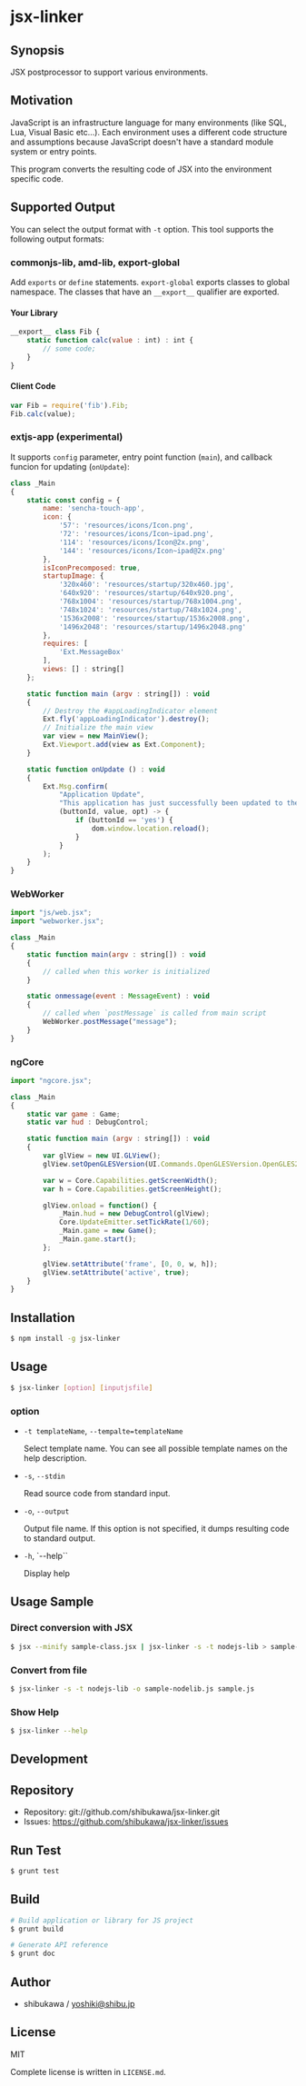 jsx-linker
===========================================

Synopsis
---------------

JSX postprocessor to support various environments.

Motivation
---------------

JavaScript is an infrastructure language for many environments (like SQL, Lua, Visual Basic etc...).
Each environment uses a different code structure and assumptions because JavaScript doesn't have a standard module system or entry points.

This program converts the resulting code of JSX into the environment specific code.

Supported Output
----------------------

You can select the output format with `-t` option. This tool supports the following output formats:

### commonjs-lib, amd-lib, export-global

Add `exports` or `define` statements. `export-global` exports classes to global namespace. The classes that have an `__export__` qualifier are exported.

#### Your Library

```js
__export__ class Fib {
    static function calc(value : int) : int {
        // some code;
    }
}
```

#### Client Code

```js
var Fib = require('fib').Fib;
Fib.calc(value);
```

### extjs-app (experimental)

It supports `config` parameter, entry point function (`main`), and callback funcion for updating (`onUpdate`):

```js
class _Main
{
    static const config = {
        name: 'sencha-touch-app',
        icon: {
            '57': 'resources/icons/Icon.png',
            '72': 'resources/icons/Icon~ipad.png',
            '114': 'resources/icons/Icon@2x.png',
            '144': 'resources/icons/Icon~ipad@2x.png'
        },
        isIconPrecomposed: true,
        startupImage: {
            '320x460': 'resources/startup/320x460.jpg',
            '640x920': 'resources/startup/640x920.png',
            '768x1004': 'resources/startup/768x1004.png',
            '748x1024': 'resources/startup/748x1024.png',
            '1536x2008': 'resources/startup/1536x2008.png',
            '1496x2048': 'resources/startup/1496x2048.png'
        },
        requires: [
            'Ext.MessageBox'
        ],
        views: [] : string[]
    };

    static function main (argv : string[]) : void
    {
        // Destroy the #appLoadingIndicator element
        Ext.fly('appLoadingIndicator').destroy();
        // Initialize the main view
        var view = new MainView();
        Ext.Viewport.add(view as Ext.Component);
    }

    static function onUpdate () : void
    {
        Ext.Msg.confirm(
            "Application Update",
            "This application has just successfully been updated to the latest version. Reload now?",
            (buttonId, value, opt) -> {
                if (buttonId == 'yes') {
                    dom.window.location.reload();
                }
            }
        );
    }
}
```

### WebWorker

```js
import "js/web.jsx";
import "webworker.jsx";

class _Main
{
    static function main(argv : string[]) : void
    {
        // called when this worker is initialized
    }

    static onmessage(event : MessageEvent) : void
    {
        // called when `postMessage` is called from main script
        WebWorker.postMessage("message");
    }
}
```

### ngCore

```js
import "ngcore.jsx";

class _Main
{
    static var game : Game;
    static var hud : DebugControl;

    static function main (argv : string[]) : void
    {
        var glView = new UI.GLView();
        glView.setOpenGLESVersion(UI.Commands.OpenGLESVersion.OpenGLES2);

        var w = Core.Capabilities.getScreenWidth();
        var h = Core.Capabilities.getScreenHeight();

        glView.onload = function() {
            _Main.hud = new DebugControl(glView);
            Core.UpdateEmitter.setTickRate(1/60);
            _Main.game = new Game();
            _Main.game.start();
        };

        glView.setAttribute('frame', [0, 0, w, h]);
        glView.setAttribute('active', true);
    }
}
```

Installation
---------------

```sh
$ npm install -g jsx-linker
```

Usage
---------------

```sh
$ jsx-linker [option] [inputjsfile]
```

### option

*   `-t templateName`, `--tempalte=templateName`

    Select template name. You can see all possible template names on the help description.

*   `-s`, `--stdin`

    Read source code from standard input.

*   `-o`, `--output`

    Output file name. If this option is not specified, it dumps resulting code to standard output.

*   `-h`, `--help``

    Display help

Usage Sample
-------------------

### Direct conversion with JSX

```sh
$ jsx --minify sample-class.jsx | jsx-linker -s -t nodejs-lib > sample-nodelib.js
```

### Convert from file

```sh
$ jsx-linker -s -t nodejs-lib -o sample-nodelib.js sample.js
```

### Show Help

```sh
$ jsx-linker --help
```

Development
-------------

## Repository

* Repository: git://github.com/shibukawa/jsx-linker.git
* Issues: https://github.com/shibukawa/jsx-linker/issues

## Run Test

```sh
$ grunt test
```

## Build

```sh
# Build application or library for JS project
$ grunt build

# Generate API reference
$ grunt doc

```

Author
---------

* shibukawa / yoshiki@shibu.jp

License
------------

MIT

Complete license is written in `LICENSE.md`.
